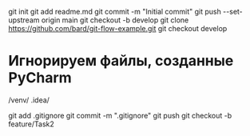 git init
git add readme.md
git commit -m "Initial commit"
git push --set-upstream origin main
git checkout -b develop
git clone https://github.com/bard/git-flow-example.git
git checkout develop
# Игнорируем файлы, созданные PyCharm
/venv/
.idea/

git add .gitignore
git commit -m ".gitignore"
git push
git checkout -b feature/Task2
